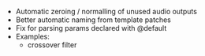 
- Automatic zeroing / normalling of unused audio outputs
- Better automatic naming from template patches
- Fix for parsing params declared with @default
- Examples:
  - crossover filter